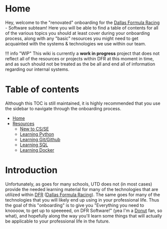 # Home

Hey, welcome to the "renovated" onboarding for the [Dallas Formula Racing](https://dallasformularacing.com/) - Software subteam! Here you will be able to find a table of contents for all of the various topics you should at least cover during your onboarding process, along with any "basic" resources you might need to get acquainted with the systems & technologies we use within our team.

!!! info "WIP" 
    This wiki is currently a **work in progress** project that does not reflect all of the resources or projects within DFR at this moment in time, and as such should not be treated as the be all and end all of information regarding our internal systems.


# Table of contents

Although this TOC is still maintained, it is highly recommended that you use the sidebar to navigate through the onboarding process.

* [Home](home.md)
* [Resources](resources/resources.md)
    * [New to CS/SE](resources/new-to-CS-or-SE.md) 
    * [Learning Python](resources/learning-Python.md)
    * [Learning Git/Github](resources/learning-Git.md)
    * [Learning SQL](resources/learning-SQL.md)
    * [Learning Docker](resources/learning-Docker.md)


# Introduction

Unfortunately, as goes for many schools, UTD does not (in most cases) provide the needed learning material for many of the technologies that are utilized within [DFR](https://dallasformularacing.com/) ([Dallas Formula Racing](https://dallasformularacing.com/)). The same goes for many of the technologies that you will likely end up using in your professional life. Thus the goal of this "onboarding" is to give you "Everything you need to knoooow, to get up to speeeeed, on DFR Software!" (yea I'm a [Donut](https://donut.media/) fan, so what), and hopefully along the way you'll learn some things that will actually be applicable to your professional life in the future.